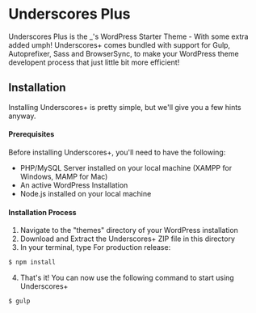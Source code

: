 # Underscores Plus

Underscores Plus is the _'s WordPress Starter Theme - With some extra added umph! Underscores+ comes bundled with support for Gulp, Autoprefixer, Sass and BrowserSync, to make your WordPress theme developent process that just little bit more efficient!

## Installation
Installing Underscores+ is pretty simple, but we'll give you a few hints anyway.

#### Prerequisites 
Before installing Underscores+, you'll need to have the following:
 - PHP/MySQL Server installed on your local machine (XAMPP for Windows, MAMP for Mac)
 - An active WordPress Installation
 - Node.js installed on your local machine
#### Installation Process
1. Navigate to the "themes" directory of your WordPress installation
2. Download and Extract the Underscores+ ZIP file in this directory
3. In your terminal, type For production release:
```sh
$ npm install
```
4. That's it! You can now use the following command to start using Underscores+
```sh
$ gulp
```